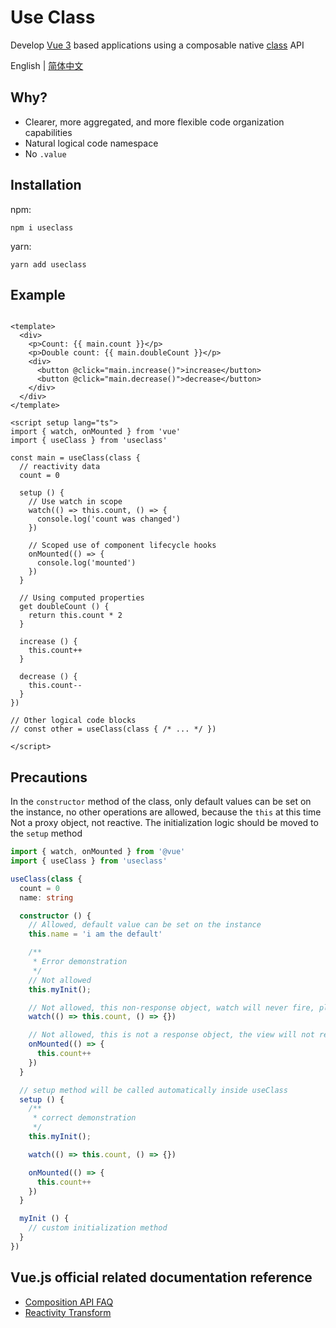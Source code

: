 # Use Class

Develop [Vue 3](https://vuejs.org/) based applications using a composable
native [class](https://developer.mozilla.org/en-US/docs/Web/JavaScript/Reference/Classes) API

English | [简体中文](https://github.com/shixianqin/useclass/blob/main/README-zh.md)

## Why?

+ Clearer, more aggregated, and more flexible code organization capabilities
+ Natural logical code namespace
+ No `.value`

## Installation

npm:

```
npm i useclass
```

yarn:

```
yarn add useclass
```

## Example

```vue

<template>
  <div>
    <p>Count: {{ main.count }}</p>
    <p>Double count: {{ main.doubleCount }}</p>
    <div>
      <button @click="main.increase()">increase</button>
      <button @click="main.decrease()">decrease</button>
    </div>
  </div>
</template>

<script setup lang="ts">
import { watch, onMounted } from 'vue'
import { useClass } from 'useclass'

const main = useClass(class {
  // reactivity data
  count = 0

  setup () {
    // Use watch in scope
    watch(() => this.count, () => {
      console.log('count was changed')
    })

    // Scoped use of component lifecycle hooks
    onMounted(() => {
      console.log('mounted')
    })
  }

  // Using computed properties
  get doubleCount () {
    return this.count * 2
  }

  increase () {
    this.count++
  }

  decrease () {
    this.count--
  }
})

// Other logical code blocks
// const other = useClass(class { /* ... */ })

</script>
```

## Precautions

In the `constructor` method of the class, only default values can be set on the instance, no other operations are allowed, because the `this` at this time
Not a proxy object, not reactive. The initialization logic should be moved to the `setup` method

```ts
import { watch, onMounted } from '@vue'
import { useClass } from 'useclass'

useClass(class {
  count = 0
  name: string

  constructor () {
    // Allowed, default value can be set on the instance
    this.name = 'i am the default'

    /**
     * Error demonstration
     */
    // Not allowed
    this.myInit();

    // Not allowed, this non-response object, watch will never fire, please move to the step method
    watch(() => this.count, () => {})

    // Not allowed, this is not a response object, the view will not refresh, please move to the step method
    onMounted(() => {
      this.count++
    })
  }

  // setup method will be called automatically inside useClass
  setup () {
    /**
     * correct demonstration
     */
    this.myInit();

    watch(() => this.count, () => {})

    onMounted(() => {
      this.count++
    })
  }

  myInit () {
    // custom initialization method
  }
})
```

## Vue.js official related documentation reference

+ [Composition API FAQ](https://vuejs.org/guide/extras/composition-api-faq.html)
+ [Reactivity Transform](https://vuejs.org/guide/extras/reactivity-transform.html)
